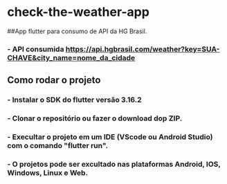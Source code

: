 # check-the-weather-app
##App flutter para consumo de API da HG Brasil.
### - API consumida https://api.hgbrasil.com/weather?key=SUA-CHAVE&city_name=nome_da_cidade

## Como rodar o projeto
### - Instalar o SDK do flutter versão 3.16.2
### - Clonar o repositório ou fazer o download dop ZIP.
### - Execultar o projeto em um IDE (VScode ou Android Studio) com o comando "flutter run".
### - O projetos pode ser excultado nas plataformas Android, IOS, Windows, Linux e Web.


